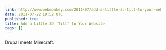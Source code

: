 ```yaml
---
link: http://www.webmonkey.com/2011/07/add-a-little-3d-tilt-to-your-website/
date: 2011-07-22 19:52 UTC
published: true
title: Add a Little 3D ‘Tilt’ to Your Website
tags: []
---
```


Drupal meets Minecraft.
